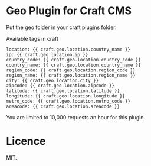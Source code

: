 # Geo Plugin for Craft CMS

Put the geo folder in your craft plugins folder.

Available tags in craft

```
location: {{ craft.geo.location.country_name }}
ip: {{ craft.geo.location.ip }}
country_code: {{ craft.geo.location.country_code }}
country_name: {{ craft.geo.location.country_name }}
region_code: {{ craft.geo.location.region_code }}
region_name: {{ craft.geo.location.region_name }}
city: {{ craft.geo.location.city }}
zipcode: {{ craft.geo.location.zipcode }}
latitude: {{ craft.geo.location.latitude }}
longitude: {{ craft.geo.location.longitude }}
metro_code: {{ craft.geo.location.metro_code }}
areacode: {{ craft.geo.location.areacode }}
```

You are limited to 10,000 requests an hour for this plugin.

# Licence
MIT.